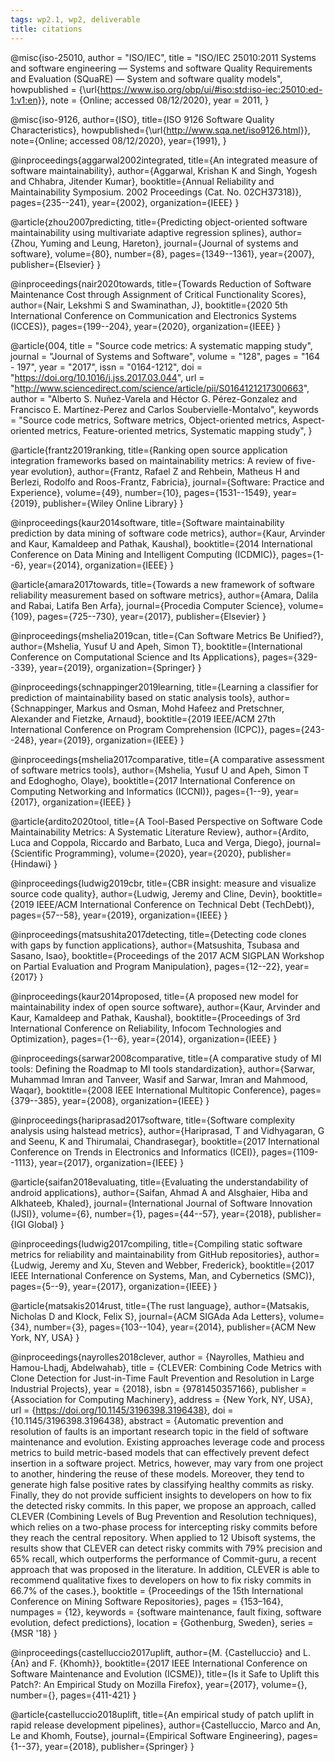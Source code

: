 ```yaml
---
tags: wp2.1, wp2, deliverable
title: citations
---
```


@misc{iso-25010,
    author = "ISO/IEC",
    title = "ISO/IEC 25010:2011 Systems and software engineering — Systems and software Quality Requirements and Evaluation (SQuaRE) — System and software quality models",
    howpublished = {\url{https://www.iso.org/obp/ui/#iso:std:iso-iec:25010:ed-1:v1:en}},
    note = {Online; accessed 08/12/2020},
    year = 2011,
}

@misc{iso-9126,
    author={ISO},
    title={ISO 9126 Software Quality Characteristics},
    howpublished={\url{http://www.sqa.net/iso9126.html}},
    note={Online; accessed 08/12/2020},
    year={1991},
}

@inproceedings{aggarwal2002integrated,
  title={An integrated measure of software maintainability},
  author={Aggarwal, Krishan K and Singh, Yogesh and Chhabra, Jitender Kumar},
  booktitle={Annual Reliability and Maintainability Symposium. 2002 Proceedings (Cat. No. 02CH37318)},
  pages={235--241},
  year={2002},
  organization={IEEE}
}

@article{zhou2007predicting,
  title={Predicting object-oriented software maintainability using multivariate adaptive regression splines},
  author={Zhou, Yuming and Leung, Hareton},
  journal={Journal of systems and software},
  volume={80},
  number={8},
  pages={1349--1361},
  year={2007},
  publisher={Elsevier}
}

@inproceedings{nair2020towards,
  title={Towards Reduction of Software Maintenance Cost through Assignment of Critical Functionality Scores},
  author={Nair, Lekshmi S and Swaminathan, J},
  booktitle={2020 5th International Conference on Communication and Electronics Systems (ICCES)},
  pages={199--204},
  year={2020},
  organization={IEEE}
}

@article{004,
 title = "Source code metrics: A systematic mapping study",
 journal = "Journal of Systems and Software",
 volume = "128",
 pages = "164 - 197",
 year = "2017",
 issn = "0164-1212",
 doi = "https://doi.org/10.1016/j.jss.2017.03.044",
 url = "http://www.sciencedirect.com/science/article/pii/S0164121217300663",
 author = "Alberto S. Nuñez-Varela and Héctor G. Pérez-Gonzalez and Francisco E. Martínez-Perez and Carlos Soubervielle-Montalvo",
 keywords = "Source code metrics, Software metrics, Object-oriented metrics, Aspect-oriented metrics, Feature-oriented metrics, Systematic mapping study",
}

@article{frantz2019ranking,
  title={Ranking open source application integration frameworks based on maintainability metrics: A review of five-year evolution},
  author={Frantz, Rafael Z and Rehbein, Matheus H and Berlezi, Rodolfo and Roos-Frantz, Fabricia},
  journal={Software: Practice and Experience},
  volume={49},
  number={10},
  pages={1531--1549},
  year={2019},
  publisher={Wiley Online Library}
}

@inproceedings{kaur2014software,
  title={Software maintainability prediction by data mining of software code metrics},
  author={Kaur, Arvinder and Kaur, Kamaldeep and Pathak, Kaushal},
  booktitle={2014 International Conference on Data Mining and Intelligent Computing (ICDMIC)},
  pages={1--6},
  year={2014},
  organization={IEEE}
}

@article{amara2017towards,
  title={Towards a new framework of software reliability measurement based on software metrics},
  author={Amara, Dalila and Rabai, Latifa Ben Arfa},
  journal={Procedia Computer Science},
  volume={109},
  pages={725--730},
  year={2017},
  publisher={Elsevier}
}

@inproceedings{mshelia2019can,
  title={Can Software Metrics Be Unified?},
  author={Mshelia, Yusuf U and Apeh, Simon T},
  booktitle={International Conference on Computational Science and Its Applications},
  pages={329--339},
  year={2019},
  organization={Springer}
}

@inproceedings{schnappinger2019learning,
  title={Learning a classifier for prediction of maintainability based on static analysis tools},
  author={Schnappinger, Markus and Osman, Mohd Hafeez and Pretschner, Alexander and Fietzke, Arnaud},
  booktitle={2019 IEEE/ACM 27th International Conference on Program Comprehension (ICPC)},
  pages={243--248},
  year={2019},
  organization={IEEE}
}

@inproceedings{mshelia2017comparative,
  title={A comparative assessment of software metrics tools},
  author={Mshelia, Yusuf U and Apeh, Simon T and Edoghogho, Olaye},
  booktitle={2017 International Conference on Computing Networking and Informatics (ICCNI)},
  pages={1--9},
  year={2017},
  organization={IEEE}
}

@article{ardito2020tool,
  title={A Tool-Based Perspective on Software Code Maintainability Metrics: A Systematic Literature Review},
  author={Ardito, Luca and Coppola, Riccardo and Barbato, Luca and Verga, Diego},
  journal={Scientific Programming},
  volume={2020},
  year={2020},
  publisher={Hindawi}
}

@inproceedings{ludwig2019cbr,
  title={CBR insight: measure and visualize source code quality},
  author={Ludwig, Jeremy and Cline, Devin},
  booktitle={2019 IEEE/ACM International Conference on Technical Debt (TechDebt)},
  pages={57--58},
  year={2019},
  organization={IEEE}
}

@inproceedings{matsushita2017detecting,
  title={Detecting code clones with gaps by function applications},
  author={Matsushita, Tsubasa and Sasano, Isao},
  booktitle={Proceedings of the 2017 ACM SIGPLAN Workshop on Partial Evaluation and Program Manipulation},
  pages={12--22},
  year={2017}
}

@inproceedings{kaur2014proposed,
  title={A proposed new model for maintainability index of open source software},
  author={Kaur, Arvinder and Kaur, Kamaldeep and Pathak, Kaushal},
  booktitle={Proceedings of 3rd International Conference on Reliability, Infocom Technologies and Optimization},
  pages={1--6},
  year={2014},
  organization={IEEE}
}

@inproceedings{sarwar2008comparative,
  title={A comparative study of MI tools: Defining the Roadmap to MI tools standardization},
  author={Sarwar, Muhammad Imran and Tanveer, Wasif and Sarwar, Imran and Mahmood, Waqar},
  booktitle={2008 IEEE International Multitopic Conference},
  pages={379--385},
  year={2008},
  organization={IEEE}
}

@inproceedings{hariprasad2017software,
  title={Software complexity analysis using halstead metrics},
  author={Hariprasad, T and Vidhyagaran, G and Seenu, K and Thirumalai, Chandrasegar},
  booktitle={2017 International Conference on Trends in Electronics and Informatics (ICEI)},
  pages={1109--1113},
  year={2017},
  organization={IEEE}
}

@article{saifan2018evaluating,
  title={Evaluating the understandability of android applications},
  author={Saifan, Ahmad A and Alsghaier, Hiba and Alkhateeb, Khaled},
  journal={International Journal of Software Innovation (IJSI)},
  volume={6},
  number={1},
  pages={44--57},
  year={2018},
  publisher={IGI Global}
}

@inproceedings{ludwig2017compiling,
  title={Compiling static software metrics for reliability and maintainability from GitHub repositories},
  author={Ludwig, Jeremy and Xu, Steven and Webber, Frederick},
  booktitle={2017 IEEE International Conference on Systems, Man, and Cybernetics (SMC)},
  pages={5--9},
  year={2017},
  organization={IEEE}
}

@article{matsakis2014rust,
  title={The rust language},
  author={Matsakis, Nicholas D and Klock, Felix S},
  journal={ACM SIGAda Ada Letters},
  volume={34},
  number={3},
  pages={103--104},
  year={2014},
  publisher={ACM New York, NY, USA}
}

@inproceedings{nayrolles2018clever,
author = {Nayrolles, Mathieu and Hamou-Lhadj, Abdelwahab},
title = {CLEVER: Combining Code Metrics with Clone Detection for Just-in-Time Fault Prevention and Resolution in Large Industrial Projects},
year = {2018},
isbn = {9781450357166},
publisher = {Association for Computing Machinery},
address = {New York, NY, USA},
url = {https://doi.org/10.1145/3196398.3196438},
doi = {10.1145/3196398.3196438},
abstract = {Automatic prevention and resolution of faults is an important research topic in the field of software maintenance and evolution. Existing approaches leverage code and process metrics to build metric-based models that can effectively prevent defect insertion in a software project. Metrics, however, may vary from one project to another, hindering the reuse of these models. Moreover, they tend to generate high false positive rates by classifying healthy commits as risky. Finally, they do not provide sufficient insights to developers on how to fix the detected risky commits. In this paper, we propose an approach, called CLEVER (Combining Levels of Bug Prevention and Resolution techniques), which relies on a two-phase process for intercepting risky commits before they reach the central repository. When applied to 12 Ubisoft systems, the results show that CLEVER can detect risky commits with 79\% precision and 65\% recall, which outperforms the performance of Commit-guru, a recent approach that was proposed in the literature. In addition, CLEVER is able to recommend qualitative fixes to developers on how to fix risky commits in 66.7\% of the cases.},
booktitle = {Proceedings of the 15th International Conference on Mining Software Repositories},
pages = {153–164},
numpages = {12},
keywords = {software maintenance, fault fixing, software evolution, defect predictions},
location = {Gothenburg, Sweden},
series = {MSR '18}
}

@inproceedings{castelluccio2017uplift,
  author={M. {Castelluccio} and L. {An} and F. {Khomh}},
  booktitle={2017 IEEE International Conference on Software Maintenance and Evolution (ICSME)}, 
  title={Is it Safe to Uplift this Patch?: An Empirical Study on Mozilla Firefox}, 
  year={2017},
  volume={},
  number={},
  pages={411-421}
}

@article{castelluccio2018uplift,
  title={An empirical study of patch uplift in rapid release development pipelines},
  author={Castelluccio, Marco and An, Le and Khomh, Foutse},
  journal={Empirical Software Engineering},
  pages={1--37},
  year={2018},
  publisher={Springer}
}